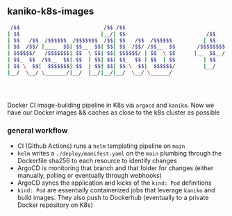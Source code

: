 ## kaniko-k8s-images

```bash
 /$$                           /$$ /$$                                                                                               /$$
| $$                          |__/| $$                          /$$                                                                 | $$
| $$   /$$  /$$$$$$  /$$$$$$$  /$$| $$   /$$  /$$$$$$          | $$           /$$$$$$   /$$$$$$   /$$$$$$   /$$$$$$   /$$$$$$$  /$$$$$$$
| $$  /$$/ |____  $$| $$__  $$| $$| $$  /$$/ /$$__  $$       /$$$$$$$$       |____  $$ /$$__  $$ /$$__  $$ /$$__  $$ /$$_____/ /$$__  $$
| $$$$$$/   /$$$$$$$| $$  \ $$| $$| $$$$$$/ | $$  \ $$      |__  $$__/        /$$$$$$$| $$  \__/| $$  \ $$| $$  \ $$| $$      | $$  | $$
| $$_  $$  /$$__  $$| $$  | $$| $$| $$_  $$ | $$  | $$         | $$          /$$__  $$| $$      | $$  | $$| $$  | $$| $$      | $$  | $$
| $$ \  $$|  $$$$$$$| $$  | $$| $$| $$ \  $$|  $$$$$$/         |__/         |  $$$$$$$| $$      |  $$$$$$$|  $$$$$$/|  $$$$$$$|  $$$$$$$
|__/  \__/ \_______/|__/  |__/|__/|__/  \__/ \______/                        \_______/|__/       \____  $$ \______/  \_______/ \_______/
                                                                                                 /$$  \ $$                              
                                                                                                |  $$$$$$/                              
                                                                                                 \______/                                                                                 
```

Docker CI image-building pipeline in K8s via `argocd` and `kaniko`. 
Now we have our Docker images && caches as close to the k8s cluster as possible

### general workflow

* CI (Github Actions) runs a `helm` templating pipeline on `main` 
* `helm` writes a `./deploy/manifest.yaml` on the `main` plumbing through the Dockerfile sha256 to each resource to identify changes
* ArgoCD is monitoring that branch and that folder for changes (either manually, polling or eventually through webhooks)
* ArgoCD syncs the application and kicks of the `kind: Pod` definitions
* `kind: Pod` are essentially containerized jobs that leverage `kaniko` and build images. They also push to Dockerhub (eventually to a private Docker repository on K8s)